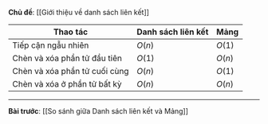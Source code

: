 **Chủ đề**: [[Giới thiệu về danh sách liên kết]]

| Thao tác                      | Danh sách liên kết | Mảng   |
| ----------------------------- | ------------------ | ------ |
| Tiếp cận ngẫu nhiên           | $O(n)$             | $O(1)$ |
| Chèn và xóa phần tử đầu tiên  | $O(1)$             | $O(n)$ |
| Chèn và xóa phần tử cuối cùng | $O(n)$             | $O(1)$ |
| Chèn và xóa ở phần tử bất kỳ  | $O(n)$             | $O(n)$ |

---
**Bài trước**: [[So sánh giữa Danh sách liên kết và Mảng]]
